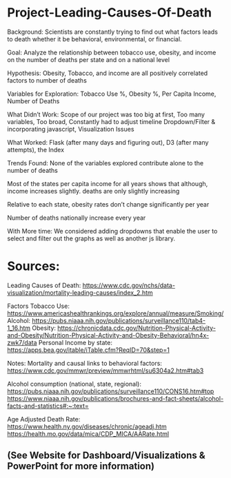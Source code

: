 # Project-Leading-Causes-Of-Death

Background: Scientists are constantly trying to find out what factors leads to death whether it be behavioral, environmental, or financial.

Goal: Analyze the relationship between tobacco use, obesity, and income on the number of deaths per state and on a national level

Hypothesis: Obesity, Tobacco, and income are all positively correlated factors to number of deaths

Variables for Exploration: Tobacco Use %, Obesity %, Per Capita Income, Number of Deaths 

What Didn’t Work:  Scope of our project was too big at first, Too many variables, Too broad, Constantly had to adjust timeline 
Dropdown/Filter & incorporating javascript, Visualization Issues

What Worked: Flask (after many days and figuring out), D3 (after many attempts), the Index 

Trends Found: 
None of the variables explored contribute alone to the number of deaths

Most of the states per capita income for all years shows that although, income increases slightly. deaths are only slightly increasing 

Relative to each state, obesity rates don’t change significantly per year

Number of deaths nationally increase every year

With More time: We considered adding dropdowns that enable the user to select and filter out the graphs as well as another js library. 

# Sources:

Leading Causes of Death:
https://www.cdc.gov/nchs/data-visualization/mortality-leading-causes/index_2.htm

Factors
Tobacco Use: https://www.americashealthrankings.org/explore/annual/measure/Smoking/
Alcohol: https://pubs.niaaa.nih.gov/publications/surveillance110/tab4-1_16.htm
Obesity: https://chronicdata.cdc.gov/Nutrition-Physical-Activity-and-Obesity/Nutrition-Physical-Activity-and-Obesity-Behavioral/hn4x-zwk7/data
Personal Income by state: https://apps.bea.gov/itable/iTable.cfm?ReqID=70&step=1

Notes:
Mortality and causal links to behavioral factors: https://www.cdc.gov/mmwr/preview/mmwrhtml/su6304a2.htm#tab3

Alcohol consumption (national, state, regional):
https://pubs.niaaa.nih.gov/publications/surveillance110/CONS16.htm#top
https://www.niaaa.nih.gov/publications/brochures-and-fact-sheets/alcohol-facts-and-statistics#:~:text=

Age Adjusted Death Rate:
https://www.health.ny.gov/diseases/chronic/ageadj.htm
https://health.mo.gov/data/mica/CDP_MICA/AARate.html



## (See Website for Dashboard/Visualizations & PowerPoint for more information)

